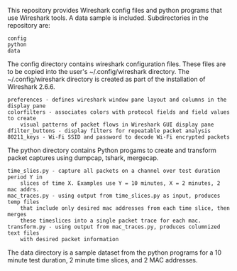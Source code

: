 This repository provides Wireshark config files and python programs that use Wireshark tools.
A data sample is included. Subdirectories in the repository are:

    config
    python
    data

The config directory contains wireshark configuration files. These files are to be copied
into the user's ~/.config/wireshark directory. The ~/.config/wireshark directory is 
created as part of the installation of Wireshark 2.6.6. 

    preferences - defines wireshark window pane layout and columns in the display pane
    colorfilters - associates colors with protocol fields and field values to create 
        visual patterns of packet flows in Wireshark GUI display pane
    dfilter_buttons - display filters for repeatable packet analysis
    80211_keys - Wi-Fi SSID and password to decode Wi-Fi encrypted packets

The python directory contains Python progams to create and transform packet captures using 
dumpcap, tshark, mergecap.

    time_slies.py - capture all packets on a channel over test duration period Y in 
        slices of time X. Examples use Y = 10 minutes, X = 2 minutes, 2 mac addrs.
    mac_traces.py - using output from time_slices.py as input, produces temp files
        that include only desired mac addresses from each time slice, then merges
        these timeslices into a single packet trace for each mac.
    transform.py - using output from mac_traces.py, produces columnized text files
        with desired packet information

The data directory is a sample dataset from the python programs for a 10 minute test
duration, 2 minute time slices, and 2 MAC addresses.
